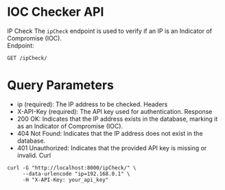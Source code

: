 # IOC Checker API
IP Check
The `ipCheck` endpoint is used to verify if an IP is an Indicator of Compromise (IOC).<br>
Endpoint:
```
GET /ipCheck/
```
# Query Parameters
- ip (required): The IP address to be checked.
Headers
- X-API-Key (required): The API key used for authentication.
Response
- 200 OK: Indicates that the IP address exists in the database, marking it as an Indicator of Compromise (IOC).
- 404 Not Found: Indicates that the IP address does not exist in the database.
- 401 Unauthorized: Indicates that the provided API key is missing or invalid.
Curl
```
curl -G "http://localhost:8000/ipCheck/" \
     --data-urlencode "ip=192.168.0.1" \
     -H "X-API-Key: your_api_key"
```
